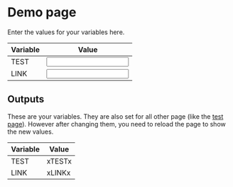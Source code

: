 # Demo page

Enter the values for your variables here.

Variable | Value
---|---
TEST | <input data-input-for="TEST">
LINK | <input data-input-for="LINK">

## Outputs

These are your variables.
They are also set for all other page (like the [test page](tests.md)).
However after changing them, you need to reload the page to show the new values.

Variable | Value
---|---
TEST | xTESTx
LINK | xLINKx
